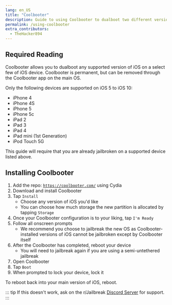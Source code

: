 ```yaml
---
lang: en_US
title: "Coolbooter"
description: Guide to using Coolbooter to dualboot two different versions of iOS on your 32 bit device
permalink: /using-coolbooter
extra_contributors:
  - TheHacker894
---
```


## Required Reading

Coolbooter allows you to dualboot any supported version of iOS on a select few of iOS device. Coolbooter is permanent, but can be removed through the Coolbooter app on the main OS.

Only the following devices are supported on iOS 5 to iOS 10:
- iPhone 4
- iPhone 4S
- iPhone 5
- iPhone 5c
- iPad 2
- iPad 3
- iPad 4
- iPad mini (1st Generation)
- iPod Touch 5G

This guide will require that you are already jailbroken on a supported device listed above.

## Installing Coolbooter

1. Add the repo: <code><a href="https://coolbooter.com/" target="_blank">https://coolbooter.com/</a></code> using Cydia
1. Download and install Coolbooter
1. Tap `Install`
    - Choose any version of iOS you'd like
    - You can choose how much storage the new partition is allocated by tapping `Storage`
1. Once your Coolbooter configuration is to your liking, tap `I'm Ready`
1. Follow all onscreen prompts
    - We recommend you choose to jailbreak the new OS as Coolbooter-installed versions of iOS cannot be jailbroken except by Coolbooter itself
1. After the Coolbooter has completed, reboot your device
    - You will need to jailbreak again if you are using a semi-untethered jailbreak
1. Open Coolbooter
1. Tap `Boot`
1. When prompted to lock your device, lock it

To reboot back into your main version of iOS, reboot.

::: tip
If this doesn't work, ask on the r/Jailbreak [Discord Server](https://discord.gg/jb) for support.
:::
